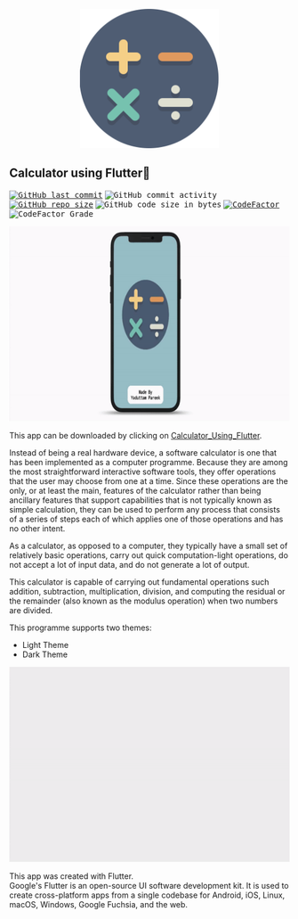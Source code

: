 <p align="center">
    <a href="https://github.com/Yaduttam95/Calculator_Using_Flutter">
        <img alt="Calculator" src="/Img/logo.png" width="250">
    </a>
</p>

## Calculator using Flutter🔢


<kbd>[![GitHub last commit](https://img.shields.io/github/last-commit/Yaduttam95/Java)](https://github.com/Yaduttam95/Calculator_Using_Flutter/commits/master)</kbd>
<kbd>![GitHub commit activity](https://img.shields.io/github/commit-activity/m/Yaduttam95/Calculator_Using_Flutter)</kbd>
<kbd>[![GitHub repo size](https://img.shields.io/github/repo-size/Yaduttam95/Java)](https://github.com/Yaduttam95/Calculator_Using_Flutter/archive/master.zip)</kbd>
<kbd>![GitHub code size in bytes](https://img.shields.io/github/languages/code-size/Yaduttam95/Calculator_Using_Flutter)</kbd>
<kbd>[![CodeFactor](https://www.codefactor.io/repository/github/yaduttam95/java/badge)](https://www.codefactor.io/repository/github/yaduttam95/Calculator_Using_Flutter)</kbd>
<kbd>![CodeFactor Grade](https://img.shields.io/codefactor/grade/github/Yaduttam95/Calculator_Using_Flutter)</kbd>


<p align="center">
<kbd><img src="/Img/02.gif" height="350"/></kbd>
</p>

This app can be downloaded by clicking on [Calculator_Using_Flutter](https://drive.google.com/uc?export=download&id=1_8of239F_a4eCj7ahbLp7bZ3nHnySAFv).

Instead of being a real hardware device, a software calculator is one that has been implemented as a computer programme.
Because they are among the most straightforward interactive software tools, they offer operations that the user may choose from one at a time. Since these operations are the only, or at least the main, features of the calculator rather than being ancillary features that support capabilities that is not typically known as simple calculation, they can be used to perform any process that consists of a series of steps each of which applies one of those operations and has no other intent.

As a calculator, as opposed to a computer, they typically have a small set of relatively basic operations, carry out quick computation-light operations, do not accept a lot of input data, and do not generate a lot of output.

This calculator is capable of carrying out fundamental operations such addition, subtraction, multiplication, division, and computing the residual or the remainder (also known as the modulus operation) when two numbers are divided.

This programme supports two themes:
* Light Theme
* Dark Theme

<p align="center">
<kbd><img src="/Img/01.gif" height="350"/></kbd>
</p>

This app was created with Flutter.  
Google's Flutter is an open-source UI software development kit. It is used to create cross-platform apps from a single codebase for Android, iOS, Linux, macOS, Windows, Google Fuchsia, and the web.
